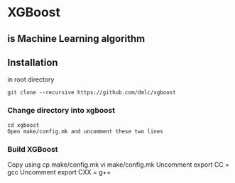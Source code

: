 # XGBoost
## is Machine Learning algorithm

## Installation
in root directory
```
git clone --recursive https://github.com/dmlc/xgboost
```

### Change directory into xgboost

```
cd xgboost
Open make/config.mk and uncomment these two lines
```

### Build XGBoost 

Copy using cp make/config.mk
vi make/config.mk
Uncomment export CC = gcc
Uncomment export CXX = g++



